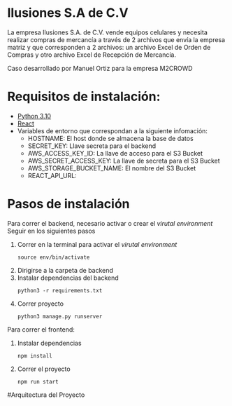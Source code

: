 # Ilusiones S.A de C.V

La empresa Ilusiones S.A. de C.V. vende equipos celulares y necesita realizar compras de mercancía
a través de 2 archivos que envía la empresa matriz y que corresponden a 2 archivos: un archivo Excel
de Orden de Compras y otro archivo Excel de Recepción de Mercancía.

Caso desarrollado por Manuel Ortiz para la empresa M2CROWD

# Requisitos de instalación:

- [Python 3.10](https://www.python.org/downloads/)
- [React](https://beta.reactjs.org/learn/installation)
- Variables de entorno que correspondan a la siguiente infomación:
  - HOSTNAME: El host donde se almacena la base de datos
  - SECRET_KEY: Llave secreta para el backend
  - AWS_ACCESS_KEY_ID: La llave de acceso para el S3 Bucket
  - AWS_SECRET_ACCESS_KEY: La llave de secreta para el S3 Bucket
  - AWS_STORAGE_BUCKET_NAME: El nombre del S3 Bucket
  - REACT_API_URL: 

# Pasos de instalación

Para correr el backend, necesario activar o crear el <i>virutal environment</i>
Seguir en los siguientes pasos
  1. Correr en la terminal para activar el <i>virutal environment</i>
      ```
      source env/bin/activate
      ```
  2. Dirigirse a la carpeta de backend
  3. Instalar dependencias del backend
      ```
      python3 -r requirements.txt
      ```
  4. Correr proyecto
      ```
      python3 manage.py runserver
      ```
      
  Para correr el frontend:
   1. Instalar dependencias
      ```
      npm install
      ```
   2. Correr el proyecto
      ```
      npm run start
      ```

#Arquitectura del Proyecto


